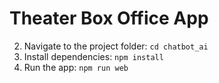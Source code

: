 # Theater Box Office App


2. Navigate to the project folder: `cd chatbot_ai`
3. Install dependencies: `npm install`
4. Run the app: `npm run web`

